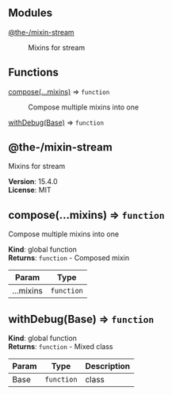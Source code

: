 <!--- Code generated by @the-/script-doc. DO NOT EDIT. -->

## Modules

<dl>
<dt><a href="#module_@the-/mixin-stream">@the-/mixin-stream</a></dt>
<dd><p>Mixins for stream</p>
</dd>
</dl>

## Functions

<dl>
<dt><a href="#compose">compose(...mixins)</a> ⇒ <code>function</code></dt>
<dd><p>Compose multiple mixins into one</p>
</dd>
<dt><a href="#withDebug">withDebug(Base)</a> ⇒ <code>function</code></dt>
<dd></dd>
</dl>

<a name="module_@the-/mixin-stream"></a>

## @the-/mixin-stream
Mixins for stream

**Version**: 15.4.0  
**License**: MIT  
<a name="compose"></a>

## compose(...mixins) ⇒ <code>function</code>
Compose multiple mixins into one

**Kind**: global function  
**Returns**: <code>function</code> - Composed mixin  

| Param | Type |
| --- | --- |
| ...mixins | <code>function</code> | 

<a name="withDebug"></a>

## withDebug(Base) ⇒ <code>function</code>
**Kind**: global function  
**Returns**: <code>function</code> - Mixed class  

| Param | Type | Description |
| --- | --- | --- |
| Base | <code>function</code> | class |
